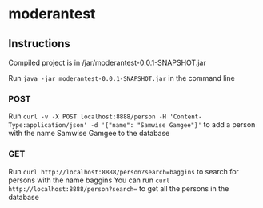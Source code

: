 # moderantest

## Instructions
Compiled project is in /jar/moderantest-0.0.1-SNAPSHOT.jar

Run `java -jar moderantest-0.0.1-SNAPSHOT.jar` in the command line

### POST
Run `curl -v -X POST localhost:8888/person -H 'Content-Type:application/json' -d '{"name": "Samwise Gamgee"}'`
to add a person with the name Samwise Gamgee to the database

### GET
Run `curl http://localhost:8888/person?search=baggins`
to search for persons with the name baggins
You can run `curl http://localhost:8888/person?search=`
to get all the persons in the database
